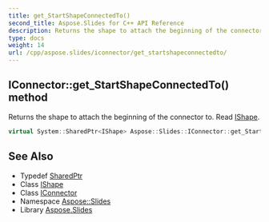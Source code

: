 ```yaml
---
title: get_StartShapeConnectedTo()
second_title: Aspose.Slides for C++ API Reference
description: Returns the shape to attach the beginning of the connector to. Read IShape.
type: docs
weight: 14
url: /cpp/aspose.slides/iconnector/get_startshapeconnectedto/
---
```

## IConnector::get_StartShapeConnectedTo() method


Returns the shape to attach the beginning of the connector to. Read [IShape](../../ishape/).

```cpp
virtual System::SharedPtr<IShape> Aspose::Slides::IConnector::get_StartShapeConnectedTo()=0
```


## See Also

* Typedef [SharedPtr](../../system/sharedptr/)
* Class [IShape](../ishape/)
* Class [IConnector](./)
* Namespace [Aspose::Slides](../)
* Library [Aspose.Slides](../../)